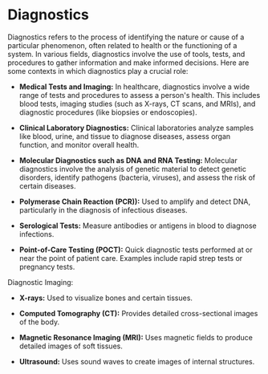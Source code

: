 # Diagnostics

Diagnostics refers to the process of identifying the nature or cause of a particular phenomenon, often related to health or the functioning of a system. In various fields, diagnostics involve the use of tools, tests, and procedures to gather information and make informed decisions. Here are some contexts in which diagnostics play a crucial role:

* **Medical Tests and Imaging:** In healthcare, diagnostics involve a wide range of tests and procedures to assess a person's health. This includes blood tests, imaging studies (such as X-rays, CT scans, and MRIs), and diagnostic procedures (like biopsies or endoscopies).

* **Clinical Laboratory Diagnostics:** Clinical laboratories analyze samples like blood, urine, and tissue to diagnose diseases, assess organ function, and monitor overall health.

* **Molecular Diagnostics such as DNA and RNA Testing:** Molecular diagnostics involve the analysis of genetic material to detect genetic disorders, identify pathogens (bacteria, viruses), and assess the risk of certain diseases.

* **Polymerase Chain Reaction (PCR)):** Used to amplify and detect DNA, particularly in the diagnosis of infectious diseases.

* **Serological Tests:** Measure antibodies or antigens in blood to diagnose infections.

* **Point-of-Care Testing (POCT):** Quick diagnostic tests performed at or near the point of patient care. Examples include rapid strep tests or pregnancy tests.

Diagnostic Imaging:

* **X-rays:** Used to visualize bones and certain tissues.

* **Computed Tomography (CT):** Provides detailed cross-sectional images of the body.

* **Magnetic Resonance Imaging (MRI):** Uses magnetic fields to produce detailed images of soft tissues.

* **Ultrasound:** Uses sound waves to create images of internal structures.
